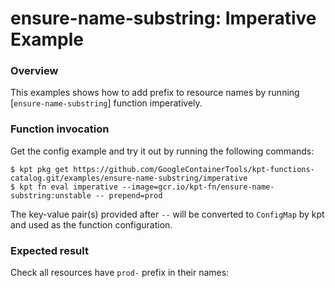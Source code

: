 # ensure-name-substring: Imperative Example

### Overview

This examples shows how to add prefix to resource names by
running [`ensure-name-substring`] function imperatively.

### Function invocation

Get the config example and try it out by running the following commands:

```shell
$ kpt pkg get https://github.com/GoogleContainerTools/kpt-functions-catalog.git/examples/ensure-name-substring/imperative
$ kpt fn eval imperative --image=gcr.io/kpt-fn/ensure-name-substring:unstable -- prepend=prod
```

The key-value pair(s) provided after `--` will be converted to `ConfigMap` by
kpt and used as the function configuration.

### Expected result

Check all resources have `prod-` prefix in their names:

[issue]: https://github.com/GoogleContainerTools/kpt/issues/new/choose

[ensure-name-substring]: https://catalog.kpt.dev/ensure-name-substring/v0.1/
